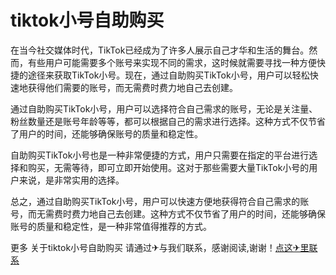 # tiktok小号自助购买

在当今社交媒体时代，TikTok已经成为了许多人展示自己才华和生活的舞台。然而，有些用户可能需要多个账号来实现不同的需求，这时候就需要寻找一种方便快捷的途径来获取TikTok小号。现在，通过自助购买TikTok小号，用户可以轻松快速地获得他们需要的账号，而无需费时费力地自己去创建。

通过自助购买TikTok小号，用户可以选择符合自己需求的账号，无论是关注量、粉丝数量还是账号年龄等等，都可以根据自己的需求进行选择。这种方式不仅节省了用户的时间，还能够确保账号的质量和稳定性。

自助购买TikTok小号也是一种非常便捷的方式，用户只需要在指定的平台进行选择和购买，无需等待，即可立即开始使用。这对于那些需要大量TikTok小号的用户来说，是非常实用的选择。

总之，通过自助购买TikTok小号，用户可以快速方便地获得符合自己需求的账号，而无需费时费力地自己去创建。这种方式不仅节省了用户的时间，还能够确保账号的质量和稳定性，是一种非常值得推荐的方式。

更多 关于tiktok小号自助购买 请通过✈与我们联系，感谢阅读,谢谢！[点这✈里联系](https://www.k02.cc)